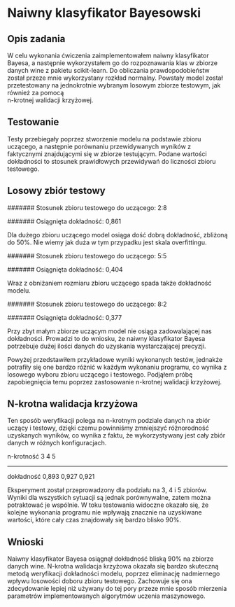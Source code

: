 # Naiwny klasyfikator Bayesowski
## Opis zadania
W celu wykonania ćwiczenia zaimplementowałem naiwny klasyfikator Bayesa,
a następnie wykorzystałem go do rozpoznawania klas w zbiorze danych wine
z pakietu scikit-learn. Do obliczania prawdopodobieństw został przeze
mnie wykorzystany rozkład normalny. Powstały model został przetestowany
na jednokrotnie wybranym losowym zbiorze testowym, jak również za
pomocą\
n-krotnej walidacji krzyżowej.

## Testowanie
Testy przebiegały poprzez stworzenie modelu na podstawie zbioru
uczącego, a następnie porównaniu przewidywanych wyników z faktycznymi
znajdującymi się w zbiorze testującym. Podane wartości dokładności to
stosunek prawidłowych przewidywań do liczności zbioru testowego.

Losowy zbiór testowy
--------------------

####### Stosunek zbioru testowego do uczącego: 2:8

####### Osiągnięta dokładność: 0,861

Dla dużego zbioru uczącego model osiąga dość dobrą dokładność, zbliżoną
do 50%. Nie wiemy jak duża w tym przypadku jest skala overfittingu.

####### Stosunek zbioru testowego do uczącego: 5:5

####### Osiągnięta dokładność: 0,404

Wraz z obniżaniem rozmiaru zbioru uczącego spada także dokładność
modelu.

####### Stosunek zbioru testowego do uczącego: 8:2

####### Osiągnięta dokładność: 0,377

Przy zbyt małym zbiorze uczącym model nie osiąga zadowalającej nas
dokładności. Prowadzi to do wniosku, że naiwny klasyfikator Bayesa
potrzebuje dużej ilości danych do uzyskania wystarczającej precyzji.

Powyżej przedstawiłem przykładowe wyniki wykonanych testów, jednakże
potrafiły się one bardzo różnić w każdym wykonaniu programu, co wynika z
losowego wyboru zbioru uczącego i testowego. Podjąłem próbę
zapobiegnięcia temu poprzez zastosowanie n-krotnej walidacji krzyżowej.

N-krotna walidacja krzyżowa
---------------------------

Ten sposób weryfikacji polega na n-krotnym podziale danych na zbiór
uczący i testowy, dzięki czemu powinniśmy zmniejszyć różnorodność
uzyskanych wyników, co wynika z faktu, że wykorzystywany jest cały zbiór
danych w różnych konfiguracjach.

  n-krotność   3       4       5
  ------------ ------- ------- -------
  dokładność   0,893   0,927   0,921

Eksperyment został przeprowadzony dla podziału na 3, 4 i 5 zbiorów.
Wyniki dla wszystkich sytuacji
są jednak porównywalne, zatem można potraktować je wspólnie. W toku
testowania widoczne okazało się, że kolejne wykonania programu nie
wpływają znacznie na uzyskiwane wartości, które cały czas znajdowały się
bardzo blisko 90%.

## Wnioski
Naiwny klasyfikator Bayesa osiągnął dokładność bliską 90% na zbiorze
danych wine.
N-krotna walidacja krzyżowa okazała się bardzo skuteczną metodą
weryfikacji dokładności modelu, poprzez eliminację nadmiernego wpływu
losowości doboru zbioru testowego. Zachowuje się ona zdecydowanie lepiej
niż używany do tej pory przeze mnie sposób mierzenia parametrów
implementowanych algorytmów uczenia maszynowego.
